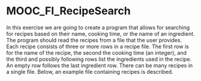 # MOOC_FI_RecipeSearch
In this exercise we are going to create a program that allows for searching for recipes based on their name, cooking time, or the name of an ingredient. The program should read the recipes from a file that the user provides.
Each recipe consists of three or more rows in a recipe file. The first row is for the name of the recipe, the second the cooking time (an integer), and the third and possibly following rows list the ingredients used in the recipe. An empty row follows the last ingredient row. There can be many recipes in a single file. Below, an example file containing recipes is described.
